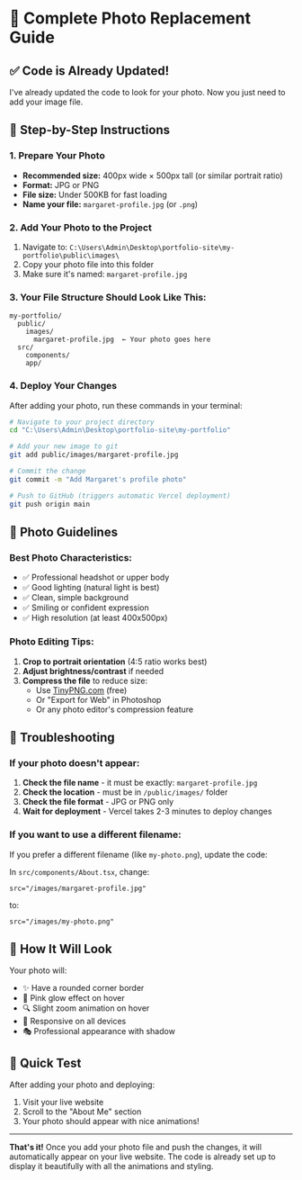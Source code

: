 # 📸 Complete Photo Replacement Guide

## ✅ **Code is Already Updated!**
I've already updated the code to look for your photo. Now you just need to add your image file.

## 📂 **Step-by-Step Instructions**

### **1. Prepare Your Photo**
- **Recommended size:** 400px wide × 500px tall (or similar portrait ratio)
- **Format:** JPG or PNG
- **File size:** Under 500KB for fast loading
- **Name your file:** `margaret-profile.jpg` (or `.png`)

### **2. Add Your Photo to the Project**
1. Navigate to: `C:\Users\Admin\Desktop\portfolio-site\my-portfolio\public\images\`
2. Copy your photo file into this folder
3. Make sure it's named: `margaret-profile.jpg`

### **3. Your File Structure Should Look Like This:**
```
my-portfolio/
  public/
    images/
      margaret-profile.jpg  ← Your photo goes here
  src/
    components/
    app/
```

### **4. Deploy Your Changes**
After adding your photo, run these commands in your terminal:

```bash
# Navigate to your project directory
cd "C:\Users\Admin\Desktop\portfolio-site\my-portfolio"

# Add your new image to git
git add public/images/margaret-profile.jpg

# Commit the change
git commit -m "Add Margaret's profile photo"

# Push to GitHub (triggers automatic Vercel deployment)
git push origin main
```

## 🎨 **Photo Guidelines**

### **Best Photo Characteristics:**
- ✅ Professional headshot or upper body
- ✅ Good lighting (natural light is best)
- ✅ Clean, simple background
- ✅ Smiling or confident expression
- ✅ High resolution (at least 400x500px)

### **Photo Editing Tips:**
1. **Crop to portrait orientation** (4:5 ratio works best)
2. **Adjust brightness/contrast** if needed
3. **Compress the file** to reduce size:
   - Use [TinyPNG.com](https://tinypng.com/) (free)
   - Or "Export for Web" in Photoshop
   - Or any photo editor's compression feature

## 🚨 **Troubleshooting**

### **If your photo doesn't appear:**
1. **Check the file name** - it must be exactly: `margaret-profile.jpg`
2. **Check the location** - must be in `/public/images/` folder
3. **Check the file format** - JPG or PNG only
4. **Wait for deployment** - Vercel takes 2-3 minutes to deploy changes

### **If you want to use a different filename:**
If you prefer a different filename (like `my-photo.png`), update the code:

In `src/components/About.tsx`, change:
```tsx
src="/images/margaret-profile.jpg"
```
to:
```tsx
src="/images/my-photo.png"
```

## 📱 **How It Will Look**
Your photo will:
- ✨ Have a rounded corner border
- 🌸 Pink glow effect on hover
- 🔍 Slight zoom animation on hover
- 📱 Responsive on all devices
- 🎭 Professional appearance with shadow

## 🎯 **Quick Test**
After adding your photo and deploying:
1. Visit your live website
2. Scroll to the "About Me" section
3. Your photo should appear with nice animations!

---

**That's it!** Once you add your photo file and push the changes, it will automatically appear on your live website. The code is already set up to display it beautifully with all the animations and styling.